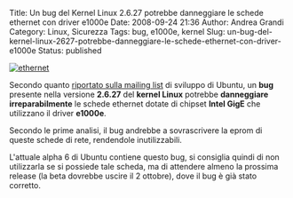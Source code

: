 Title: Un bug del Kernel Linux 2.6.27 potrebbe danneggiare le schede ethernet con driver e1000e
Date: 2008-09-24 21:36
Author: Andrea Grandi
Category: Linux, Sicurezza
Tags: bug, e1000e, kernel
Slug: un-bug-del-kernel-linux-2627-potrebbe-danneggiare-le-schede-ethernet-con-driver-e1000e
Status: published

[![]({static}/images/2008/09/ethernet.jpg "ethernet")]()

Secondo quanto [riportato sulla mailing list](https://lists.ubuntu.com/archives/ubuntu-devel-announce/2008-September/000488.html)
di sviluppo di Ubuntu, un **bug** presente nella versione **2.6.27** del
**kernel Linux** potrebbe **danneggiare irreparabilmente** le schede
ethernet dotate di chipset **Intel GigE** che utilizzano il driver
**e1000e**.

Secondo le prime analisi, il bug andrebbe a sovrascrivere la eprom di
queste schede di rete, rendendole inutilizzabili.

L'attuale alpha 6 di Ubuntu contiene questo bug, si consiglia quindi di
non utilizzarla se si possiede tale scheda, ma di attendere almeno la
prossima release (la beta dovrebbe uscire il 2 ottobre), dove il bug è
già stato corretto.
